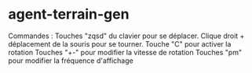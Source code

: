 agent-terrain-gen
=================

Commandes : 
    Touches "zqsd" du clavier pour se déplacer.
    Clique droit + déplacement de la souris pour se tourner.
    Touche "C" pour activer la rotation
    Touches "+-" pour modifier la vitesse de rotation
    Touches "pm" pour modifier la fréquence d'affichage